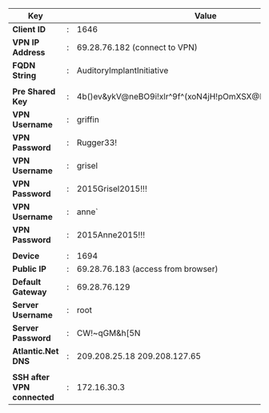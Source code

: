 |   Key                      |   |    Value                                |
|----------------------------|---|-----------------------------------------|
| __Client ID__	           | : | 1646                               |
|__VPN IP Address__	       | : | 69.28.76.182  (connect to VPN)           |
|__FQDN String__            | : |  AuditoryImplantInitiative       | 
|                           |   |                                         |          
|__Pre Shared Key__	      | : |4b()ev&ykV@neBO9i!xlr^9f^(xoN4jH!pOmXSX@EZxVqbULci8Gl8Xp|
|__VPN Username__	          | : |griffin                 |
|__VPN Password__	          | : | Rugger33!            |
|__VPN Username__	          | : | grisel                |
|__VPN Password__	          | : | 2015Grisel2015!!!      |
|__VPN Username__	          | : | anne`                     |
|__VPN Password__	          | : | 2015Anne2015!!!        |
|                           |   |                                         |  
|**Device**			|: |1694|
|**Public IP**		|:| 69.28.76.183 (access from browser)|
|**Default Gateway**	|: |69.28.76.129|
|**Server Username**	|: |root|
|**Server Password**|	: |CW!~qGM&h[5N|
|**Atlantic.Net DNS**	|: |209.208.25.18  209.208.127.65|
|                           |   |                                         | 
| **SSH after VPN connected** | : |  172.16.30.3 |

